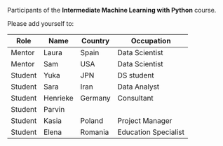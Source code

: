 
Participants of the **Intermediate Machine Learning with Python** course.

Please add yourself to:

Role | Name | Country | Occupation
--- | --- | --- | ---
Mentor | Laura | Spain | Data Scientist
Mentor | Sam | USA | Data Scientist
Student | Yuka | JPN | DS student  
Student | Sara | Iran | Data Analyst  
Student | Henrieke | Germany | Consultant 
Student | Parvin |  |  
Student | Kasia | Poland |  Project Manager
Student | Elena | Romania | Education Specialist  
